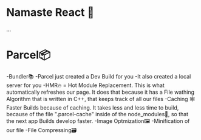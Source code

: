 # Namaste React 🚀

...

# Parcel📦

-Bundler📚
-Parcel just created a Dev Build for you
-It also created a local server for you
-HMR🔥 = Hot Module Replacement. This is what automatically refreshes our page. It does that because it
has a File wathing Algorithm that is written in C++, that keeps track of all our files
-Caching 🕸️ Faster Builds because of caching. It takes less and less time to build, because of the file
".parcel-cache" inside of the node_modules🔰, so that the next app Builds develop faster.
-Image Optmization🖼️
-Minification of our file
-File Compressing🗃️
